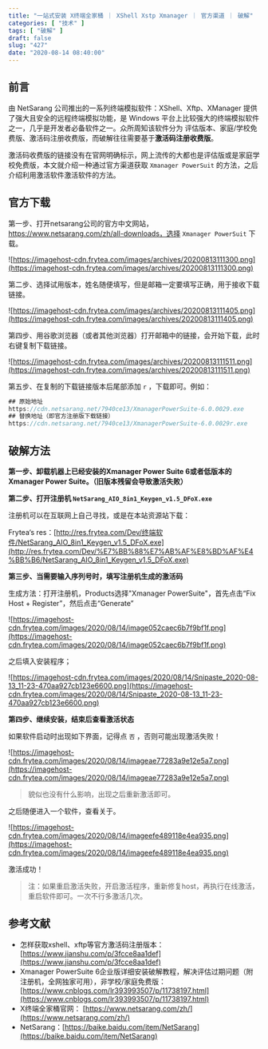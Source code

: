 ```yaml
---
title: "一站式安装 X终端全家桶 ｜ XShell Xstp Xmanager ｜ 官方渠道 ｜ 破解"
categories: [ "技术" ]
tags: [ "破解" ]
draft: false
slug: "427"
date: "2020-08-14 08:40:00"
---
```


## 前言

由 NetSarang 公司推出的一系列终端模拟软件：XShell、Xftp、XManager 提供了强大且安全的远程终端模拟功能，是 Windows 平台上比较强大的终端模拟软件之一，几乎是开发者必备软件之一。众所周知该软件分为 评估版本、家庭/学校免费版、激活码注册收费版，而破解往往需要基于**激活码注册收费版**。

激活码收费版的链接没有在官网明确标示，网上流传的大都也是评估版或是家庭学校免费版，本文就介绍一种通过官方渠道获取 `Xmanager PowerSuit` 的方法，之后介绍利用激活软件激活软件的方法。

## 官方下载

第一步、打开netsarang公司的官方中文网站，https://www.netsarang.com/zh/all-downloads，选择 `Xmanager PowerSuit`  下载。

![https://imagehost-cdn.frytea.com/images/archives/20200813111300.png](https://imagehost-cdn.frytea.com/images/archives/20200813111300.png)

第二步、选择试用版本，姓名随便填写，但是邮箱一定要填写正确，用于接收下载链接。

![https://imagehost-cdn.frytea.com/images/archives/20200813111405.png](https://imagehost-cdn.frytea.com/images/archives/20200813111405.png)

第四步、用谷歌浏览器（或者其他浏览器）打开邮箱中的链接，会开始下载，此时右键复制下载链接。

![https://imagehost-cdn.frytea.com/images/archives/20200813111511.png](https://imagehost-cdn.frytea.com/images/archives/20200813111511.png)

第五步、在复制的下载链接版本后尾部添加 `r` ，下载即可。例如：

```jsx
## 原始地址
https://cdn.netsarang.net/7940ce13/XmanagerPowerSuite-6.0.0029.exe
## 替换地址（即官方注册版下载链接）
https://cdn.netsarang.net/7940ce13/XmanagerPowerSuite-6.0.0029r.exe
```

## 破解方法

**第一步、卸载机器上已经安装的Xmanager Power Suite 6或者低版本的Xmanager Power Suite。（旧版本残留会导致激活失败）**

**第二步、打开注册机 `NetSarang_AIO_8in1_Keygen_v1.5_DFoX.exe`**

注册机可以在互联网上自己寻找，或是在本站资源站下载：

Frytea‘s res：[http://res.frytea.com/Dev/终端软件/NetSarang_AIO_8in1_Keygen_v1.5_DFoX.exe](http://res.frytea.com/Dev/%E7%BB%88%E7%AB%AF%E8%BD%AF%E4%BB%B6/NetSarang_AIO_8in1_Keygen_v1.5_DFoX.exe)

**第三步、当需要输入序列号时，填写注册机生成的激活码**

生成方法：打开注册机，Products选择"Xmanager PowerSuite"，首先点击“Fix Host + Register”，然后点击“Generate”

![https://imagehost-cdn.frytea.com/images/2020/08/14/image052caec6b7f9bf1f.png](https://imagehost-cdn.frytea.com/images/2020/08/14/image052caec6b7f9bf1f.png)

之后填入安装程序；

![https://imagehost-cdn.frytea.com/images/2020/08/14/Snipaste_2020-08-13_11-23-470aa927cb123e6600.png](https://imagehost-cdn.frytea.com/images/2020/08/14/Snipaste_2020-08-13_11-23-470aa927cb123e6600.png)

**第四步、继续安装，结束后查看激活状态**

如果软件启动时出现如下界面，记得点 `否` ，否则可能出现激活失败！

![https://imagehost-cdn.frytea.com/images/2020/08/14/imageae77283a9e12e5a7.png](https://imagehost-cdn.frytea.com/images/2020/08/14/imageae77283a9e12e5a7.png)

> 貌似也没有什么影响，出现之后重新激活即可。

之后随便进入一个软件，查看关于。

![https://imagehost-cdn.frytea.com/images/2020/08/14/imageefe489118e4ea935.png](https://imagehost-cdn.frytea.com/images/2020/08/14/imageefe489118e4ea935.png)

激活成功！

> 注：如果重启激活失败，开启激活程序，重新修复host，再执行在线激活，重启软件即可。一次不行多激活几次。

## 参考文献

- 怎样获取xshell、xftp等官方激活码注册版本： [https://www.jianshu.com/p/3fcce8aa1def](https://www.jianshu.com/p/3fcce8aa1def)
- Xmanager PowerSuite 6企业版详细安装破解教程，解决评估过期问题（附注册机，全网独家可用），非学校/家庭免费版： [https://www.cnblogs.com/lr393993507/p/11738197.html](https://www.cnblogs.com/lr393993507/p/11738197.html)
- X终端全家桶官网： [https://www.netsarang.com/zh/](https://www.netsarang.com/zh/)
- NetSarang：[https://baike.baidu.com/item/NetSarang](https://baike.baidu.com/item/NetSarang)